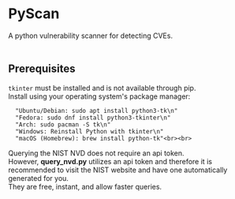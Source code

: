 # PyScan
A python vulnerability scanner for detecting CVEs.<br><br> 

## Prerequisites

`tkinter` must be installed and is not available through pip.  
Install using your operating system's package manager:<br>

	  "Ubuntu/Debian: sudo apt install python3-tk\n"
	  "Fedora: sudo dnf install python3-tkinter\n"
      "Arch: sudo pacman -S tk\n"
      "Windows: Reinstall Python with tkinter\n"
      "macOS (Homebrew): brew install python-tk"<br><br> 

Querying the NIST NVD does not require an api token.<br>
However, **query_nvd.py** utilizes an api token and therefore it is recommended to visit the NIST website and have one automatically generated for you. <br>
They are free, instant, and allow faster queries.